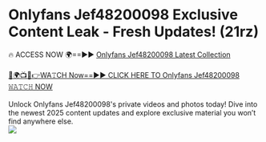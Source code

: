 # Onlyfans Jef48200098 Exclusive Content Leak - Fresh Updates! (21rz)

🔥 ACCESS NOW 🌍==►► <a href="https://tinyurl.com/kvy9nzfs" rel="nofollow">Onlyfans Jef48200098 Latest Collection</a>
<br><br>
[🔴🌍📺📱👉WA𝚃CH Now==►► CLICK HERE TO Onlyfans Jef48200098 𝚆𝙰𝚃𝙲𝙷 NOW](https://tinyurl.com/kvy9nzfs)
<br><br>
Unlock Onlyfans Jef48200098's private videos and photos today! Dive into the newest 2025 content updates and explore exclusive material you won’t find anywhere else.
<br>
<a href="https://tinyurl.com/kvy9nzfs" rel="nofollow" data-target="animated-image.originalLink"><img src="https://camo.githubusercontent.com/8a4f000d20f83aca3bf7ec5f350d767afa0574a8a352519fd8cfa583a6f93a33/68747470733a2f2f692e696d6775722e636f6d2f644a486b345a712e676966" data-canonical-src="https://i.imgur.com/dJHk4Zq.gif" style="max-width: 100%; display: inline-block;" data-target="animated-image.originalImage"></a>
<br>
